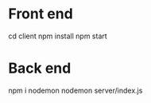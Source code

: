 # Front end 
cd client
npm install
npm start

# Back end
npm i nodemon
nodemon server/index.js
<!---
Chandru2k20/Chandru2k20 is a ✨ special ✨ repository because its `README.md` (this file) appears on your GitHub profile.
You can click the Preview link to take a look at your changes.
--->
